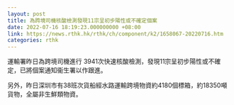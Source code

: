 ```yaml
---
layout: post
title: 為跨境司機核酸檢測發現11宗呈初步陽性或不確定個案
date: 2022-07-16 18:19:23.000000000 +08:00
link: https://news.rthk.hk/rthk/ch/component/k2/1658067-20220716.htm
categories: rthk
---
```


運輸署昨日為跨境司機進行 3941次快速核酸檢測，發現11宗呈初步陽性或不確定，已將個案通知衞生署以作跟進。

另外，昨日深圳市有38班次貨船經水路運輸跨境物資約4180個標箱，約18350噸貨物，全屬非生鮮類物資。
